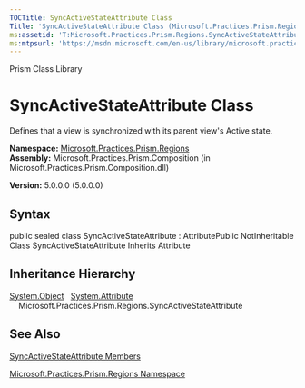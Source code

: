 ```yaml
---
TOCTitle: SyncActiveStateAttribute Class
Title: 'SyncActiveStateAttribute Class (Microsoft.Practices.Prism.Regions)'
ms:assetid: 'T:Microsoft.Practices.Prism.Regions.SyncActiveStateAttribute'
ms:mtpsurl: 'https://msdn.microsoft.com/en-us/library/microsoft.practices.prism.regions.syncactivestateattribute(v=pandp.50)'
---
```


Prism Class Library

SyncActiveStateAttribute Class
==============================

Defines that a view is synchronized with its parent view's Active state.

**Namespace:** [Microsoft.Practices.Prism.Regions](https://msdn.microsoft.com/library/microsoft.practices.prism.regions)
**Assembly:** Microsoft.Practices.Prism.Composition (in Microsoft.Practices.Prism.Composition.dll)

**Version:** 5.0.0.0 (5.0.0.0)

## Syntax


public sealed class SyncActiveStateAttribute : AttributePublic NotInheritable Class SyncActiveStateAttribute Inherits Attribute

Inheritance Hierarchy
---------------------

<span id="familyToggle"></span>[System.Object](http://msdn.microsoft.com/en-us/library/e5kfa45b)
  [System.Attribute](http://msdn.microsoft.com/en-us/library/e8kc3626)
    Microsoft.Practices.Prism.Regions.SyncActiveStateAttribute

See Also
--------


[SyncActiveStateAttribute Members](https://msdn.microsoft.com/allmembers.t:microsoft.practices.prism.regions.syncactivestateattribute)

[Microsoft.Practices.Prism.Regions Namespace](https://msdn.microsoft.com/library/microsoft.practices.prism.regions)
